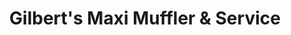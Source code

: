 ---
title: "Gilbert's Maxi Muffler & Service"
url: /hastings/gilberts-maxi-muffler-und-service/
shop: Autowerkstatt
---